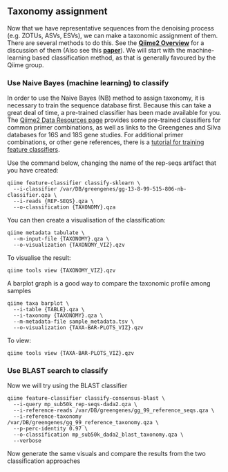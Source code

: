## Taxonomy assignment

Now that we have representative sequences from the denoising process (e.g. ZOTUs, ASVs, ESVs), we can make a taxonomic assignment of them. There are several methods to do this. See the [**Qiime2 Overview**](https://docs.qiime2.org/2019.7/tutorials/overview/#taxonomy-classification-and-taxonomic-analyses) for a discussion of them (Also see this [**paper**](https://microbiomejournal.biomedcentral.com/articles/10.1186/s40168-018-0470-z)). We will start with the machine-learning based classification method, as that is generally favoured by the Qiime group.


### Use Naive Bayes (machine learning) to classify

In order to use the Naive Bayes (NB) method to assign taxonomy, it is necessary to train the sequence database first. Because this can take a great deal of time, a pre-trained classifier has been made available for you. The [Qiime2 Data Resources page](https://docs.qiime2.org/2019.7/data-resources/) provides some pre-trained classifiers for common primer combinations, as well as links to the Greengenes and Silva databases for 16S and 18S gene studies. For additional primer combinations, or other gene references, there is a [tutorial for training feature classifiers](https://docs.qiime2.org/2019.7/tutorials/feature-classifier/).

Use the command below, changing the name of the rep-seqs artifact that you have created:

```
qiime feature-classifier classify-sklearn \
  --i-classifier /var/DB/greengenes/gg-13-8-99-515-806-nb-classifier.qza \
  --i-reads {REP-SEQS}.qza \
  --o-classification {TAXONOMY}.qza
```

You can then create a visualisation of the classification:

```
qiime metadata tabulate \
  --m-input-file {TAXONOMY}.qza \
  --o-visualization {TAXONOMY_VIZ}.qzv
```

To visualise the result:

```
qiime tools view {TAXONOMY_VIZ}.qzv
```

A barplot graph is a good way to compare the taxonomic profile among samples

```
qiime taxa barplot \
  --i-table {TABLE}.qza \
  --i-taxonomy {TAXONOMY}.qza \
  --m-metadata-file sample_metadata.tsv \
  --o-visualization {TAXA-BAR-PLOTS_VIZ}.qzv
```

To view:

```
qiime tools view {TAXA-BAR-PLOTS_VIZ}.qzv
```

### Use BLAST search to classify

Now we will try using the BLAST classifier

```
qiime feature-classifier classify-consensus-blast \
  --i-query mp_sub50k_rep-seqs-dada2.qza \
  --i-reference-reads /var/DB/greengenes/gg_99_reference_seqs.qza \
  --i-reference-taxonomy /var/DB/greengenes/gg_99_reference_taxonomy.qza \
  --p-perc-identity 0.97 \
  --o-classification mp_sub50k_dada2_blast_taxonomy.qza \
  --verbose
```

Now generate the same visuals and compare the results from the two classification approaches



















